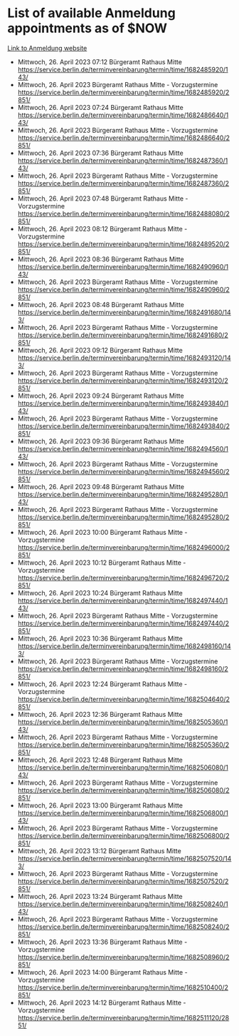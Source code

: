 # List of available Anmeldung appointments as of $NOW
[Link to Anmeldung website](https://service.berlin.de/terminvereinbarung/termin/tag.php?termin=1&anliegen[]=120686&dienstleisterlist=122210,122217,327316,122219,327312,122227,327314,122231,327346,122243,327348,122254,122252,329742,122260,329745,122262,329748,122271,327278,122273,327274,122277,327276,330436,122280,327294,122282,327290,122284,327292,122291,327270,122285,327266,122286,327264,122296,327268,150230,329760,122297,327286,122294,327284,122312,329763,122314,329775,122304,327330,122311,327334,122309,327332,317869,122281,327352,122279,329772,122283,122276,327324,122274,327326,122267,329766,122246,327318,122251,327320,122257,327322,122208,327298,122226,327300&herkunft=http%3A%2F%2Fservice.berlin.de%2Fdienstleistung%2F120686%2F)
- Mittwoch, 26. April 2023 07:12 Bürgeramt Rathaus Mitte https://service.berlin.de/terminvereinbarung/termin/time/1682485920/143/
- Mittwoch, 26. April 2023  Bürgeramt Rathaus Mitte - Vorzugstermine https://service.berlin.de/terminvereinbarung/termin/time/1682485920/2851/
- Mittwoch, 26. April 2023 07:24 Bürgeramt Rathaus Mitte https://service.berlin.de/terminvereinbarung/termin/time/1682486640/143/
- Mittwoch, 26. April 2023  Bürgeramt Rathaus Mitte - Vorzugstermine https://service.berlin.de/terminvereinbarung/termin/time/1682486640/2851/
- Mittwoch, 26. April 2023 07:36 Bürgeramt Rathaus Mitte https://service.berlin.de/terminvereinbarung/termin/time/1682487360/143/
- Mittwoch, 26. April 2023  Bürgeramt Rathaus Mitte - Vorzugstermine https://service.berlin.de/terminvereinbarung/termin/time/1682487360/2851/
- Mittwoch, 26. April 2023 07:48 Bürgeramt Rathaus Mitte - Vorzugstermine https://service.berlin.de/terminvereinbarung/termin/time/1682488080/2851/
- Mittwoch, 26. April 2023 08:12 Bürgeramt Rathaus Mitte - Vorzugstermine https://service.berlin.de/terminvereinbarung/termin/time/1682489520/2851/
- Mittwoch, 26. April 2023 08:36 Bürgeramt Rathaus Mitte https://service.berlin.de/terminvereinbarung/termin/time/1682490960/143/
- Mittwoch, 26. April 2023  Bürgeramt Rathaus Mitte - Vorzugstermine https://service.berlin.de/terminvereinbarung/termin/time/1682490960/2851/
- Mittwoch, 26. April 2023 08:48 Bürgeramt Rathaus Mitte https://service.berlin.de/terminvereinbarung/termin/time/1682491680/143/
- Mittwoch, 26. April 2023  Bürgeramt Rathaus Mitte - Vorzugstermine https://service.berlin.de/terminvereinbarung/termin/time/1682491680/2851/
- Mittwoch, 26. April 2023 09:12 Bürgeramt Rathaus Mitte https://service.berlin.de/terminvereinbarung/termin/time/1682493120/143/
- Mittwoch, 26. April 2023  Bürgeramt Rathaus Mitte - Vorzugstermine https://service.berlin.de/terminvereinbarung/termin/time/1682493120/2851/
- Mittwoch, 26. April 2023 09:24 Bürgeramt Rathaus Mitte https://service.berlin.de/terminvereinbarung/termin/time/1682493840/143/
- Mittwoch, 26. April 2023  Bürgeramt Rathaus Mitte - Vorzugstermine https://service.berlin.de/terminvereinbarung/termin/time/1682493840/2851/
- Mittwoch, 26. April 2023 09:36 Bürgeramt Rathaus Mitte https://service.berlin.de/terminvereinbarung/termin/time/1682494560/143/
- Mittwoch, 26. April 2023  Bürgeramt Rathaus Mitte - Vorzugstermine https://service.berlin.de/terminvereinbarung/termin/time/1682494560/2851/
- Mittwoch, 26. April 2023 09:48 Bürgeramt Rathaus Mitte https://service.berlin.de/terminvereinbarung/termin/time/1682495280/143/
- Mittwoch, 26. April 2023  Bürgeramt Rathaus Mitte - Vorzugstermine https://service.berlin.de/terminvereinbarung/termin/time/1682495280/2851/
- Mittwoch, 26. April 2023 10:00 Bürgeramt Rathaus Mitte - Vorzugstermine https://service.berlin.de/terminvereinbarung/termin/time/1682496000/2851/
- Mittwoch, 26. April 2023 10:12 Bürgeramt Rathaus Mitte - Vorzugstermine https://service.berlin.de/terminvereinbarung/termin/time/1682496720/2851/
- Mittwoch, 26. April 2023 10:24 Bürgeramt Rathaus Mitte https://service.berlin.de/terminvereinbarung/termin/time/1682497440/143/
- Mittwoch, 26. April 2023  Bürgeramt Rathaus Mitte - Vorzugstermine https://service.berlin.de/terminvereinbarung/termin/time/1682497440/2851/
- Mittwoch, 26. April 2023 10:36 Bürgeramt Rathaus Mitte https://service.berlin.de/terminvereinbarung/termin/time/1682498160/143/
- Mittwoch, 26. April 2023  Bürgeramt Rathaus Mitte - Vorzugstermine https://service.berlin.de/terminvereinbarung/termin/time/1682498160/2851/
- Mittwoch, 26. April 2023 12:24 Bürgeramt Rathaus Mitte - Vorzugstermine https://service.berlin.de/terminvereinbarung/termin/time/1682504640/2851/
- Mittwoch, 26. April 2023 12:36 Bürgeramt Rathaus Mitte https://service.berlin.de/terminvereinbarung/termin/time/1682505360/143/
- Mittwoch, 26. April 2023  Bürgeramt Rathaus Mitte - Vorzugstermine https://service.berlin.de/terminvereinbarung/termin/time/1682505360/2851/
- Mittwoch, 26. April 2023 12:48 Bürgeramt Rathaus Mitte https://service.berlin.de/terminvereinbarung/termin/time/1682506080/143/
- Mittwoch, 26. April 2023  Bürgeramt Rathaus Mitte - Vorzugstermine https://service.berlin.de/terminvereinbarung/termin/time/1682506080/2851/
- Mittwoch, 26. April 2023 13:00 Bürgeramt Rathaus Mitte https://service.berlin.de/terminvereinbarung/termin/time/1682506800/143/
- Mittwoch, 26. April 2023  Bürgeramt Rathaus Mitte - Vorzugstermine https://service.berlin.de/terminvereinbarung/termin/time/1682506800/2851/
- Mittwoch, 26. April 2023 13:12 Bürgeramt Rathaus Mitte https://service.berlin.de/terminvereinbarung/termin/time/1682507520/143/
- Mittwoch, 26. April 2023  Bürgeramt Rathaus Mitte - Vorzugstermine https://service.berlin.de/terminvereinbarung/termin/time/1682507520/2851/
- Mittwoch, 26. April 2023 13:24 Bürgeramt Rathaus Mitte https://service.berlin.de/terminvereinbarung/termin/time/1682508240/143/
- Mittwoch, 26. April 2023  Bürgeramt Rathaus Mitte - Vorzugstermine https://service.berlin.de/terminvereinbarung/termin/time/1682508240/2851/
- Mittwoch, 26. April 2023 13:36 Bürgeramt Rathaus Mitte - Vorzugstermine https://service.berlin.de/terminvereinbarung/termin/time/1682508960/2851/
- Mittwoch, 26. April 2023 14:00 Bürgeramt Rathaus Mitte - Vorzugstermine https://service.berlin.de/terminvereinbarung/termin/time/1682510400/2851/
- Mittwoch, 26. April 2023 14:12 Bürgeramt Rathaus Mitte - Vorzugstermine https://service.berlin.de/terminvereinbarung/termin/time/1682511120/2851/
